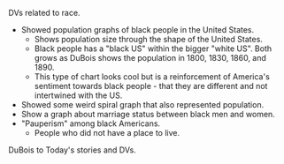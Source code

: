 DVs related to race.

- Showed population graphs of black people in the United States.
	- Shows population size through the shape of the United States. 
	- Black people has a "black US" within the bigger "white US". Both grows as DuBois shows the population in 1800, 1830, 1860, and 1890.
	- This type of chart looks cool but is a reinforcement of America's sentiment towards black people - that they are different and not intertwined with the US.
- Showed some weird spiral graph that also represented population.
- Show a graph about marriage status between black men and women.
- "Pauperism" among black Americans.
	- People who did not have a place to live.

DuBois to Today's stories and DVs.

